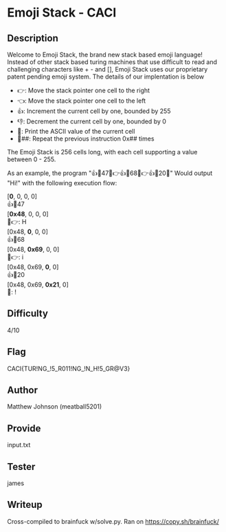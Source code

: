 # Emoji Stack - CACI

## Description
Welcome to Emoji Stack, the brand new stack based emoji language!
Instead of other stack based turing machines that use difficult to read and challenging characters like + - and [], Emoji Stack uses our proprietary patent pending emoji system. The details of our implentation is below
 - 👉: Move the stack pointer one cell to the right
 - 👈: Move the stack pointer one cell to the left
 - 👍: Increment the current cell by one, bounded by 255
 - 👎: Decrement the current cell by one, bounded by 0
 - 💬: Print the ASCII value of the current cell
 - 🔁##: Repeat the previous instruction 0x## times

The Emoji Stack is 256 cells long, with each cell supporting a value between 0 - 255.

As an example, the program "👍🔁47💬👉👍🔁68💬👉👍🔁20💬" Would output "Hi!" with the following execution flow:

[**0**, 0, 0, 0]\
👍🔁47\
[**0x48**, 0, 0, 0]\
💬👉: H\
[0x48, **0**, 0, 0]\
👍🔁68\
[0x48, **0x69**, 0, 0]\
💬👉: i\
[0x48, 0x69, **0**, 0]\
👍🔁20\
[0x48, 0x69, **0x21**, 0]\
💬: !

## Difficulty
4/10

## Flag
CACI{TUR!NG_!5_R011!NG_!N_H!5_GR@V3}

## Author
Matthew Johnson (meatball5201)

## Provide
input.txt

## Tester
james

## Writeup
Cross-compiled to brainfuck w/solve.py. Ran on https://copy.sh/brainfuck/ 
